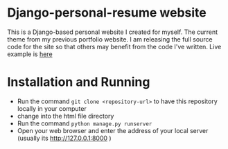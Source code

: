 # Django-personal-resume website

This is a Django-based personal website I created for myself. The current theme from my previous portfolio website.
I am releasing the full source code for the site so that others may benefit from the code I've written.
Live example is [here](https://akashresume.herokuapp.com/)

# Installation and Running

* Run the command `git clone <repository-url>` to have this repository locally in your computer
* change into the html file directory
* Run the command `python manage.py runserver`
* Open your web browser and enter the address of your local server (usually its http://127.0.0.1:8000 )
